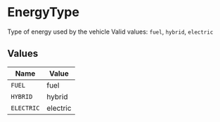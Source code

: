 # EnergyType

Type of energy used by the vehicle  Valid values: `fuel`, `hybrid`, `electric`


## Values

| Name       | Value      |
| ---------- | ---------- |
| `FUEL`     | fuel       |
| `HYBRID`   | hybrid     |
| `ELECTRIC` | electric   |